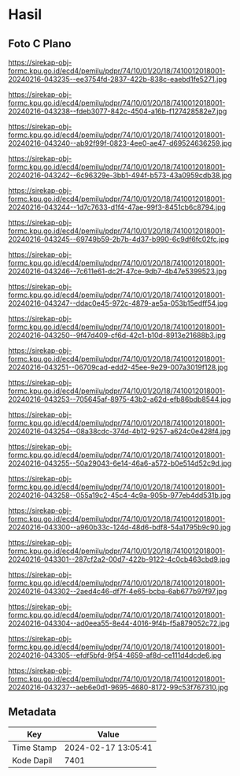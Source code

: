 # Hasil

## Foto C Plano

https://sirekap-obj-formc.kpu.go.id/ecd4/pemilu/pdpr/74/10/01/20/18/7410012018001-20240216-043235--ee3754fd-2837-422b-838c-eaebd1fe5271.jpg

https://sirekap-obj-formc.kpu.go.id/ecd4/pemilu/pdpr/74/10/01/20/18/7410012018001-20240216-043238--fdeb3077-842c-4504-a16b-f127428582e7.jpg

https://sirekap-obj-formc.kpu.go.id/ecd4/pemilu/pdpr/74/10/01/20/18/7410012018001-20240216-043240--ab92f99f-0823-4ee0-ae47-d69524636259.jpg

https://sirekap-obj-formc.kpu.go.id/ecd4/pemilu/pdpr/74/10/01/20/18/7410012018001-20240216-043242--6c96329e-3bb1-494f-b573-43a0959cdb38.jpg

https://sirekap-obj-formc.kpu.go.id/ecd4/pemilu/pdpr/74/10/01/20/18/7410012018001-20240216-043244--1d7c7633-d1f4-47ae-99f3-8451cb6c8794.jpg

https://sirekap-obj-formc.kpu.go.id/ecd4/pemilu/pdpr/74/10/01/20/18/7410012018001-20240216-043245--69749b59-2b7b-4d37-b990-6c9df6fc02fc.jpg

https://sirekap-obj-formc.kpu.go.id/ecd4/pemilu/pdpr/74/10/01/20/18/7410012018001-20240216-043246--7c611e61-dc2f-47ce-9db7-4b47e5399523.jpg

https://sirekap-obj-formc.kpu.go.id/ecd4/pemilu/pdpr/74/10/01/20/18/7410012018001-20240216-043247--ddac0e45-972c-4879-ae5a-053b15edff54.jpg

https://sirekap-obj-formc.kpu.go.id/ecd4/pemilu/pdpr/74/10/01/20/18/7410012018001-20240216-043250--9f47d409-cf6d-42c1-b10d-8913e21688b3.jpg

https://sirekap-obj-formc.kpu.go.id/ecd4/pemilu/pdpr/74/10/01/20/18/7410012018001-20240216-043251--06709cad-edd2-45ee-9e29-007a3019f128.jpg

https://sirekap-obj-formc.kpu.go.id/ecd4/pemilu/pdpr/74/10/01/20/18/7410012018001-20240216-043253--705645af-8975-43b2-a62d-efb86bdb8544.jpg

https://sirekap-obj-formc.kpu.go.id/ecd4/pemilu/pdpr/74/10/01/20/18/7410012018001-20240216-043254--08a38cdc-374d-4b12-9257-a624c0e428f4.jpg

https://sirekap-obj-formc.kpu.go.id/ecd4/pemilu/pdpr/74/10/01/20/18/7410012018001-20240216-043255--50a29043-6e14-46a6-a572-b0e514d52c9d.jpg

https://sirekap-obj-formc.kpu.go.id/ecd4/pemilu/pdpr/74/10/01/20/18/7410012018001-20240216-043258--055a19c2-45c4-4c9a-905b-977eb4dd531b.jpg

https://sirekap-obj-formc.kpu.go.id/ecd4/pemilu/pdpr/74/10/01/20/18/7410012018001-20240216-043300--a960b33c-124d-48d6-bdf8-54a1795b9c90.jpg

https://sirekap-obj-formc.kpu.go.id/ecd4/pemilu/pdpr/74/10/01/20/18/7410012018001-20240216-043301--287cf2a2-00d7-422b-9122-4c0cb463cbd9.jpg

https://sirekap-obj-formc.kpu.go.id/ecd4/pemilu/pdpr/74/10/01/20/18/7410012018001-20240216-043302--2aed4c46-df7f-4e65-bcba-6ab677b97f97.jpg

https://sirekap-obj-formc.kpu.go.id/ecd4/pemilu/pdpr/74/10/01/20/18/7410012018001-20240216-043304--ad0eea55-8e44-4016-9f4b-f5a879052c72.jpg

https://sirekap-obj-formc.kpu.go.id/ecd4/pemilu/pdpr/74/10/01/20/18/7410012018001-20240216-043305--efdf5bfd-9f54-4659-af8d-ce111d4dcde6.jpg

https://sirekap-obj-formc.kpu.go.id/ecd4/pemilu/pdpr/74/10/01/20/18/7410012018001-20240216-043237--aeb6e0d1-9695-4680-8172-99c53f767310.jpg


## Metadata

| Key        | Value               |
| ---------- | ------------------- |
| Time Stamp | 2024-02-17 13:05:41 |
| Kode Dapil | 7401                |



